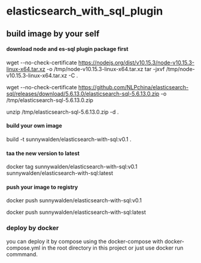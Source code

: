 # elasticsearch_with_sql_plugin

## build image by your self

#### download node and es-sql plugin package first
wget --no-check-certificate https://nodejs.org/dist/v10.15.3/node-v10.15.3-linux-x64.tar.xz -o /tmp/node-v10.15.3-linux-x64.tar.xz
tar -jxvf /tmp/node-v10.15.3-linux-x64.tar.xz -C .

wget --no-check-certificate https://github.com/NLPchina/elasticsearch-sql/releases/download/5.6.13.0/elasticsearch-sql-5.6.13.0.zip -o /tmp/elasticsearch-sql-5.6.13.0.zip

unzip /tmp/elasticsearch-sql-5.6.13.0.zip -d .


#### build your own image
build -t sunnywalden/elasticsearch-with-sql:v0.1 .

#### taa the new version to latest
docker tag sunnywalden/elasticsearch-with-sql:v0.1 sunnywalden/elasticsearch-with-sql:latest

#### push your image to registry
docker push sunnywalden/elasticsearch-with-sql:v0.1

docker push sunnywalden/elasticsearch-with-sql:latest


### deploy by docker

you can deploy it by compose using the docker-compose with docker-compose.yml in the root directory in this project or just use docker run commmand.